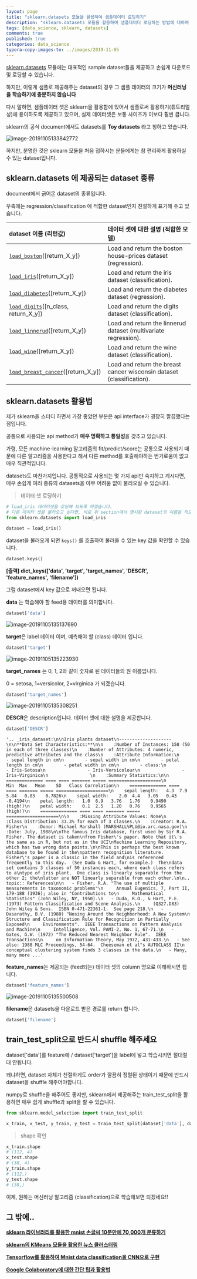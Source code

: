 ```yaml
---
layout: page
title: "sklearn.datasets 모듈을 활용하여 샘플데이터 로딩하기"
description: "sklearn.datasets 모듈을 활용하여 샘플데이터 로딩하는 방법에 대하여 알아보겠습니다."
tags: [data_science, sklearn, datasets]
comments: true
published: true
categories: data_science
typora-copy-images-to: ../images/2019-11-05
---
```




[sklearn.datasets]( https://scikit-learn.org/stable/datasets/index.html ) 모듈에는 대표적인 sample dataset들을 제공하고 손쉽게 다운로드 및 로딩할 수 있습니다.

하지만, 이렇게 샘플로 제공해주는 dataset의 경우 그 샘플 데이터의 크기가 **머신러닝을 학습하기에 충분하지 않습니다** 

다시 말하면, 샘플데이터 셋은 sklearn을 활용함에 있어서 샘플로써 활용하기(튜토리얼 성)에 용이하도록 제공하고 있으며, 실제 데이터셋은 보통 사이즈가 이보다 훨씬 큽니다.

sklearn의 공식 document에서도 datasets를 **Toy datasets** 라고 칭하고 있습니다.



![image-20191105133842772](../images/2019-11-05/image-20191105133842772.png)



하지만, 분명한 것은 sklearn 모듈을 처음 접하시는 분들에게는 참 편리하게 활용하실 수 있는 dataset입니다. 



## sklearn.datasets 에 제공되는 dataset 종류

document에서 긁어온 dataset의 종류입니다.

우측에는 regression/classification 에 적합한 dataset인지 친절하게 표기해 주고 있습니다.

| dataset 이름 (리턴값)                                        | 데이터 셋에 대한 설명 (적합한 모델) |
| :----------------------------------------------------------- | :----------------------------------------------------------- |
| [`load_boston`](https://scikit-learn.org/stable/modules/generated/sklearn.datasets.load_boston.html#sklearn.datasets.load_boston)([return_X_y]) | Load and return the boston house-prices dataset (regression). |
| [`load_iris`](https://scikit-learn.org/stable/modules/generated/sklearn.datasets.load_iris.html#sklearn.datasets.load_iris)([return_X_y]) | Load and return the iris dataset (classification).           |
| [`load_diabetes`](https://scikit-learn.org/stable/modules/generated/sklearn.datasets.load_diabetes.html#sklearn.datasets.load_diabetes)([return_X_y]) | Load and return the diabetes dataset (regression).           |
| [`load_digits`](https://scikit-learn.org/stable/modules/generated/sklearn.datasets.load_digits.html#sklearn.datasets.load_digits)([n_class, return_X_y]) | Load and return the digits dataset (classification).         |
| [`load_linnerud`](https://scikit-learn.org/stable/modules/generated/sklearn.datasets.load_linnerud.html#sklearn.datasets.load_linnerud)([return_X_y]) | Load and return the linnerud dataset (multivariate regression). |
| [`load_wine`](https://scikit-learn.org/stable/modules/generated/sklearn.datasets.load_wine.html#sklearn.datasets.load_wine)([return_X_y]) | Load and return the wine dataset (classification).           |
| [`load_breast_cancer`](https://scikit-learn.org/stable/modules/generated/sklearn.datasets.load_breast_cancer.html#sklearn.datasets.load_breast_cancer)([return_X_y]) | Load and return the breast cancer wisconsin dataset (classification). |



## sklearn.datasets 활용법



제가 sklearn을 스터디 하면서 가장 좋았던 부분은 api interface가 굉장히 깔끔했다는 점입니다. 

공통으로 사용되는 api method가 **매우 명확하고 통일성**을 갖추고 있습니다.

가령, 모든 machine-learning 알고리즘의 fit/predict/score는 공통으로 사용되기 때문에 다른 알고리즘을 사용한다고 해서 다른 method를 호출해야하는 번거로움이 없고 매우 직관적입니다.

datasets도 마찬가지입니다. 공통적으로 사용되는 몇 가지 api만 숙지하고 계시다면, 매우 손쉽게 여러 종류의 datasets을 아무 어려움 없이 불러오실 수 있습니다.



> 데이터 셋 로딩하기

```python
# load_iris 데이터셋을 로딩해 보도록 하겠습니다.
# 다른 데이터 셋을 불러오고 싶다면, 바로 위 section에서 명시된 dataset의 이름을 적으면 됩니다.
from sklearn.datasets import load_iris

dataset = load_iris()
```



dataset을 불러오게 되면 ```keys()``` 를 호출하여 불러올 수 있는 key 값을 확인할 수 있습니다.

```python
dataset.keys()
```

**[출력] dict_keys(['data', 'target', 'target_names', 'DESCR', 'feature_names', 'filename'])**



그럼 dataset에서 key 값으로 꺼내오면 됩니다.



**data** 는 학습해야 할 feed용 데이터를 의미합니다.

```python
dataset['data']
```

![image-20191105135137690](../images/2019-11-05/image-20191105135137690.png)



**target**은 label 데이터 이며, 예측해야 할 (class) 데이터 입니다.

```python
dataset['target']
```

![image-20191105135223930](../images/2019-11-05/image-20191105135223930.png)



**target_names** 는 0, 1, 2와 같이 숫자로 된 데이터들의 원 이름입니다.

0 = setosa, 1=versicolor, 2=virginica 가 되겠습니다.

```python
dataset['target_names']
```

![image-20191105135308251](../images/2019-11-05/image-20191105135308251.png)



**DESCR**은 description입니다. 데이터 셋에 대한 설명을 제공합니다.

```python
dataset['DESCR']
```

```
'.. _iris_dataset:\n\nIris plants dataset\n--------------------\n\n**Data Set Characteristics:**\n\n    :Number of Instances: 150 (50 in each of three classes)\n    :Number of Attributes: 4 numeric, predictive attributes and the class\n    :Attribute Information:\n        - sepal length in cm\n        - sepal width in cm\n        - petal length in cm\n        - petal width in cm\n        - class:\n                - Iris-Setosa\n                - Iris-Versicolour\n                - Iris-Virginica\n                \n    :Summary Statistics:\n\n    ============== ==== ==== ======= ===== ====================\n                    Min  Max   Mean    SD   Class Correlation\n    ============== ==== ==== ======= ===== ====================\n    sepal length:   4.3  7.9   5.84   0.83    0.7826\n    sepal width:    2.0  4.4   3.05   0.43   -0.4194\n    petal length:   1.0  6.9   3.76   1.76    0.9490  (high!)\n    petal width:    0.1  2.5   1.20   0.76    0.9565  (high!)\n    ============== ==== ==== ======= ===== ====================\n\n    :Missing Attribute Values: None\n    :Class Distribution: 33.3% for each of 3 classes.\n    :Creator: R.A. Fisher\n    :Donor: Michael Marshall (MARSHALL%PLU@io.arc.nasa.gov)\n    :Date: July, 1988\n\nThe famous Iris database, first used by Sir R.A. Fisher. The dataset is taken\nfrom Fisher\'s paper. Note that it\'s the same as in R, but not as in the UCI\nMachine Learning Repository, which has two wrong data points.\n\nThis is perhaps the best known database to be found in the\npattern recognition literature.  Fisher\'s paper is a classic in the field and\nis referenced frequently to this day.  (See Duda & Hart, for example.)  The\ndata set contains 3 classes of 50 instances each, where each class refers to a\ntype of iris plant.  One class is linearly separable from the other 2; the\nlatter are NOT linearly separable from each other.\n\n.. topic:: References\n\n   - Fisher, R.A. "The use of multiple measurements in taxonomic problems"\n     Annual Eugenics, 7, Part II, 179-188 (1936); also in "Contributions to\n     Mathematical Statistics" (John Wiley, NY, 1950).\n   - Duda, R.O., & Hart, P.E. (1973) Pattern Classification and Scene Analysis.\n     (Q327.D83) John Wiley & Sons.  ISBN 0-471-22361-1.  See page 218.\n   - Dasarathy, B.V. (1980) "Nosing Around the Neighborhood: A New System\n     Structure and Classification Rule for Recognition in Partially Exposed\n     Environments".  IEEE Transactions on Pattern Analysis and Machine\n     Intelligence, Vol. PAMI-2, No. 1, 67-71.\n   - Gates, G.W. (1972) "The Reduced Nearest Neighbor Rule".  IEEE Transactions\n     on Information Theory, May 1972, 431-433.\n   - See also: 1988 MLC Proceedings, 54-64.  Cheeseman et al"s AUTOCLASS II\n     conceptual clustering system finds 3 classes in the data.\n   - Many, many more ...'
```





**feature_names**는 제공되는 (feed되는) 데이터 셋의 column 명으로 이해하시면 됩니다.

```python
dataset['feature_names']
```

![image-20191105135500508](../images/2019-11-05/image-20191105135500508.png)



**filename**은 datasets을 다운로드 받은 경로를 return 합니다.

```python
dataset['filename']
```



## train_test_split으로 반드시 shuffle 해주세요

dataset['data']를 feature에 / dataset['target']을 label에 넣고 학습시키면 절대절대 안됩니다.

왜냐하면, dataset 자체가 친절하게도 order가 깔끔히 정렬된 상태이기 때문에 반드시 dataset을 shuffle 해주어야합니다.

numpy로 shuffle을 해주어도 좋지만, sklearn에서 제공해주는 train_test_split을 활용하면 매우 쉽게 shuffle과 split을 할 수 있습니다.



```python
from sklearn.model_selection import train_test_split

x_train, x_test, y_train, y_test = train_test_split(dataset['data'], dataset['target'])
```



> shape 확인

```python
x_train.shape
# (112, 4)
x_test.shape
# (38, 4)
y_train.shape
# (112,)
y_test.shape
# (38,)
```





이제, 원하는 머신러닝 알고리즘 (classification)으로 학습해보면 되겠네요!!



## 그 밖에..

[**sklearn 라이브러리를 활용한 mnist 손글씨 10분만에 70,000개 분류하기**](https://teddylee777.github.io/machine-learning/sklearn으로-mnist-손글씨분류하기)

[**sklearn의 KMeans 모듈을 활용한 뉴스 클러스터링**](https://teddylee777.github.io/machine-learning/sklearn-kmeans-활용한-뉴스기사-클러스터링)

[**Tensorflow를 활용하여 Mnist data classification을 CNN으로 구현**](https://teddylee777.github.io/machine-learning/Mnist-Classification을-tensorflow로-구현하기)

[**Google Colaboratory에 대한 간단 팁과 활용법**](https://teddylee777.github.io/machine-learning/Google-colab으로-GPU-부스트받아-machine-learning-학습하기)


